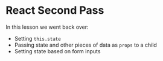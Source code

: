 # React Second Pass

In this lesson we went back over:

* Setting `this.state`
* Passing state and other pieces of data as `props` to a child
* Setting state based on form inputs